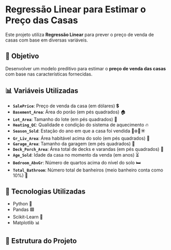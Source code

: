 # Regressão Linear para Estimar o Preço das Casas  

Este projeto utiliza **Regressão Linear** para prever o preço de venda de casas com base em diversas variáveis.  

## 📌 Objetivo  
Desenvolver um modelo preditivo para estimar o **preço de venda das casas** com base nas características fornecidas.  

## 📊 Variáveis Utilizadas  

- **`SalePrice`**: Preço de venda da casa (em dólares) 💲  
- **`Basement_Area`**: Área do porão (em pés quadrados) 🏠  
- **`Lot_Area`**: Tamanho do lote (em pés quadrados) 📏  
- **`Heating_QC`**: Qualidade e condição do sistema de aquecimento 🔥  
- **`Season_Sold`**: Estação do ano em que a casa foi vendida 🍂❄️🌷☀️  
- **`Gr_Liv_Area`**: Área habitável acima do solo (em pés quadrados) 🏡  
- **`Garage_Area`**: Tamanho da garagem (em pés quadrados) 🚗  
- **`Deck_Porch_Area`**: Área total de decks e varandas (em pés quadrados) 🌿  
- **`Age_Sold`**: Idade da casa no momento da venda (em anos) ⏳  
- **`Bedroom_AbvGr`**: Número de quartos acima do nível do solo 🛏️  
- **`Total_Bathroom`**: Número total de banheiros (meio banheiro conta como 10%) 🚿  

## 🔧 Tecnologias Utilizadas  
- Python 🐍  
- Pandas 🟦  
- Scikit-Learn 🤖  
- Matplotlib 📊  

## 📂 Estrutura do Projeto  
